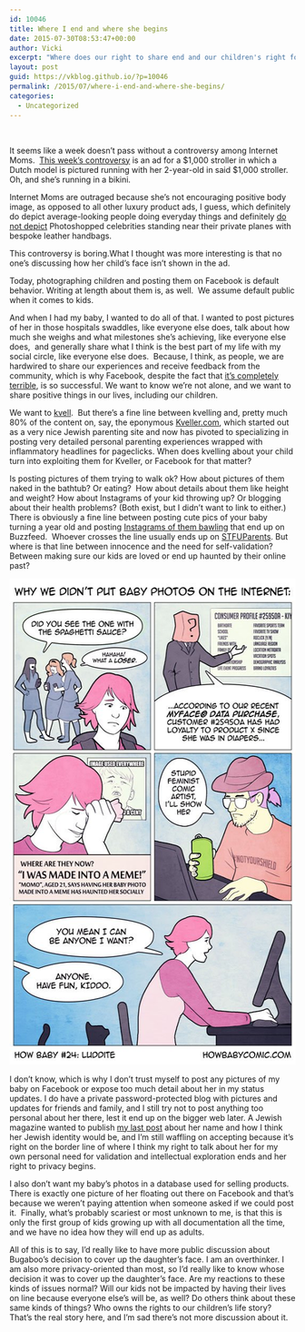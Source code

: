 ```yaml
---
id: 10046
title: Where I end and where she begins
date: 2015-07-30T08:53:47+00:00
author: Vicki
excerpt: "Where does our right to share end and our children's right for privacy begin? "
layout: post
guid: https://vkblog.github.io/?p=10046
permalink: /2015/07/where-i-end-and-where-she-begins/
categories:
  - Uncategorized
---
```

&nbsp;

It seems like a week doesn&#8217;t pass without a controversy among Internet Moms.  <a href="http://www.huffingtonpost.com/entry/model-runs-with-bugaboo-stroller-in-bikini-cause-dont-all-moms_55b694c9e4b0a13f9d19a880" target="_blank">This week&#8217;s controversy</a> is an ad for a $1,000 stroller in which a Dutch model is pictured running with her 2-year-old in said $1,000 stroller. Oh, and she&#8217;s running in a bikini.

Internet Moms are outraged because she&#8217;s not encouraging positive body image, as opposed to all other luxury product ads, I guess, which definitely do depict average-looking people doing everyday things and definitely <a href="https://encrypted.google.com/search?q=louis+vuitton+ads&hl=en&source=lnms&tbm=isch&sa=X&ved=0CAcQ_AUoAWoVChMIhuDv_uuCxwIVA4I-Ch3EeAWV&biw=1256&bih=762" target="_blank">do not depict</a> Photoshopped celebrities standing near their private planes with bespoke leather handbags.

This controversy is boring.What I thought was more interesting is that no one&#8217;s discussing how her child&#8217;s face isn&#8217;t shown in the ad.

Today, photographing children and posting them on Facebook is default behavior. Writing at length about them is, as well.  We assume default public when it comes to kids.

And when I had my baby, I wanted to do all of that. I wanted to post pictures of her in those hospitals swaddles, like everyone else does, talk about how much she weighs and what milestones she&#8217;s achieving, like everyone else does,  and generally share what I think is the best part of my life with my social circle, like everyone else does.  Because, I think, as people, we are hardwired to share our experiences and receive feedback from the community, which is why Facebook, despite the fact that <a href="https://vkblog.github.io/2013/08/facebookthink/" target="_blank">it&#8217;s completely terrible</a>, is so successful. We want to know we&#8217;re not alone, and we want to share positive things in our lives, including our children.

We want to <a href="http://www.merriam-webster.com/dictionary/kvell" target="_blank">kvell</a>.  But there&#8217;s a fine line between kvelling and, pretty much 80% of the content on, say, the eponymous <a href="http://www.kveller.com/" target="_blank">Kveller.com</a>, which started out as a very nice Jewish parenting site and now has pivoted to specializing in posting very detailed personal parenting experiences wrapped with inflammatory headlines for pageclicks. When does kvelling about your child turn into exploiting them for Kveller, or Facebook for that matter?

Is posting pictures of them trying to walk ok? How about pictures of them naked in the bathtub? Or eating?  How about details about them like height and weight? How about Instagrams of your kid throwing up? Or blogging about their health problems? (Both exist, but I didn&#8217;t want to link to either.)  There is obviously a fine line between posting cute pics of your baby turning a year old and posting <a href="http://www.buzzfeed.com/patricksmith/but-its-not-fairrrrrrrrrrrr?bffb&utm_term=4ldqpgp#.qlAxLElP5" target="_blank">Instagrams of them bawling</a> that end up on Buzzfeed.  Whoever crosses the line usually ends up on <a href="http://www.stfuparentsblog.com/" target="_blank">STFUParents</a>. But where is that line between innocence and the need for self-validation? Between making sure our kids are loved or end up haunted by their online past?

[<img class="aligncenter size-full wp-image-10047" src="https://raw.githubusercontent.com/vkblog/vkblog.github.io/master/public/img/2015/07/luddite3.jpg" alt="luddite3" width="540" height="855" />](https://raw.githubusercontent.com/vkblog/vkblog.github.io/master/public/img/2015/07/luddite3.jpg)

I don&#8217;t know, which is why I don&#8217;t trust myself to post any pictures of my baby on Facebook or expose too much detail about her in my status updates. I do have a private password-protected blog with pictures and updates for friends and family, and I still try not to post anything too personal about her there, lest it end up on the bigger web later. A Jewish magazine wanted to publish <a href="https://vkblog.github.io/2015/07/how-to-become-an-american-jew/" target="_blank">my last post</a> about her name and how I think her Jewish identity would be, and I&#8217;m still waffling on accepting because it&#8217;s right on the border line of where I think my right to talk about her for my own personal need for validation and intellectual exploration ends and her right to privacy begins.

I also don&#8217;t want my baby&#8217;s photos in a database used for selling products. There is exactly one picture of her floating out there on Facebook and that&#8217;s because we weren&#8217;t paying attention when someone asked if we could post it.  Finally, what&#8217;s probably scariest or most unknown to me, is that this is only the first group of kids growing up with all documentation all the time, and we have no idea how they will end up as adults.

All of this is to say, I&#8217;d really like to have more public discussion about Bugaboo&#8217;s decision to cover up the daughter&#8217;s face. I am an overthinker. I am also more privacy-oriented than most, so I&#8217;d really like to know whose decision it was to cover up the daughter&#8217;s face. Are my reactions to these kinds of issues normal? Will our kids not be impacted by having their lives on line because everyone else&#8217;s will be, as well? Do others think about these same kinds of things? Who owns the rights to our children&#8217;s life story? That&#8217;s the real story here, and I&#8217;m sad there&#8217;s not more discussion about it.